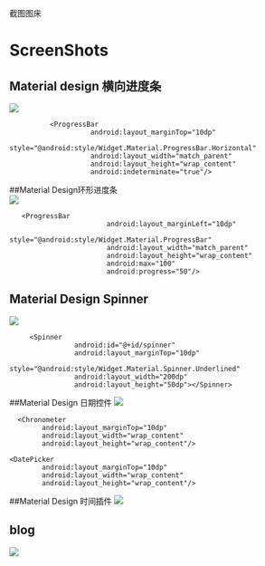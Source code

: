 截图图床
# ScreenShots
## Material design 横向进度条

![](https://github.com/wangxujie/ScreenShots/blob/master/screens/1.gif?raw=true)  

              <ProgressBar
                        android:layout_marginTop="10dp"
                        style="@android:style/Widget.Material.ProgressBar.Horizontal"
                        android:layout_width="match_parent"
                        android:layout_height="wrap_content"
                        android:indeterminate="true"/>

##Material Design环形进度条  
![](https://github.com/wangxujie/ScreenShots/blob/master/screens/2.gif?raw=true)

       <ProgressBar
                            android:layout_marginLeft="10dp"
                            style="@android:style/Widget.Material.ProgressBar"
                            android:layout_width="match_parent"
                            android:layout_height="wrap_content"
                            android:max="100"
                            android:progress="50"/>
## Material Design Spinner
![](https://github.com/wangxujie/ScreenShots/blob/master/screens/3.gif?raw=true)
 
         <Spinner
                    android:id="@+id/spinner"
                    android:layout_marginTop="10dp"
                    style="@android:style/Widget.Material.Spinner.Underlined"
                    android:layout_width="200dp"
                    android:layout_height="50dp"></Spinner>
##Material Design 日期控件
![](https://github.com/wangxujie/ScreenShots/blob/master/screens/4.gif?raw=true)
 
      <Chronometer
            android:layout_marginTop="10dp"
            android:layout_width="wrap_content"
            android:layout_height="wrap_content"/>

    <DatePicker
            android:layout_marginTop="10dp"
            android:layout_width="wrap_content"
            android:layout_height="wrap_content"/>

##Material Design 时间插件
![](https://github.com/wangxujie/ScreenShots/blob/master/screens/5.gif?raw=true)
 

## blog ##

![](https://github.com/wangxujie/ScreenShots/blob/master/screens/5.gif?raw=true)
 
